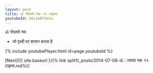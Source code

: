 ```yaml
---
layout: post
title: ॐ गोपतये नमः ११ टाइम्स
youtubeId: hGv1m8fVeCw
---
```

 
 
 ॐ गोपतये नमः  
 
 -  जो पृथ्वी पर शासन करता है 
 
  
 
  
 
 
 
 
 
 


{% include youtubePlayer.html id=page.youtubeId %}
 
[Next]({{ site.baseurl }}{% link  split1/_posts/2014-07-08-ॐ ास्वया नमः ११ टाइम्स.md%})
 

